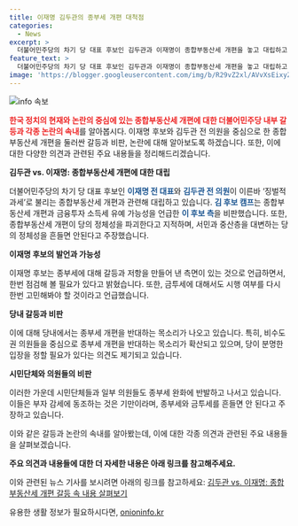 ```yaml
---
title: 이재명 김두관의 종부세 개편 대척점
categories:
  - News
excerpt: >
  더불어민주당의 차기 당 대표 후보인 김두관과 이재명이 종합부동산세 개편을 놓고 대립하고 있다. 김 후보는 종부세와 금투세 완화론을 비판하며, 당 정체성을 파괴하는 행위로 지적했다. 이에 대변인은 후보의 발언을 향해 서민과 중산층을 버리고 부자만을 대변하겠느냐고 비판했다. 이에 더불어민주당 내에서 종부세 개편을 둘러싼 의견 충돌이 확산되고 있는 가운데, 이재명 후보는 완화론을 제시하여 논란이 확산되고 있다.
feature_text: >
  더불어민주당의 차기 당 대표 후보인 김두관과 이재명이 종합부동산세 개편을 놓고 대립하고 있다. 김 후보는 종부세와 금투세 완화론을 비판하며, 당 정체성을 파괴하는 행위로 지적했다. 이에 대변인은 후보의 발언을 향해 서민과 중산층을 버리고 부자만을 대변하겠느냐고 비판했다. 이에 더불어민주당 내에서 종부세 개편을 둘러싼 의견 충돌이 확산되고 있는 가운데, 이재명 후보는 완화론을 제시하여 논란이 확산되고 있다.
image: 'https://blogger.googleusercontent.com/img/b/R29vZ2xl/AVvXsEixyZcFfHzMRdzZMjFBmAUKJYCLCGyLL1o632UiGVXcaFdKo_bkvkuCioo0uUKlGfBVcT3P84aROyZIXSBEx3Aw5nCQ3pTgDom1WDC4m8eifvWiAmWEEVb4x6G_l8C0QH225ldMjyaFvpxGEBGNO37VmDTDMHGhJPq73UglMfDca1-0aw/s1600/blogspot.png'
---
```


<p><img src="https://blogger.googleusercontent.com/img/b/R29vZ2xl/AVvXsEixyZcFfHzMRdzZMjFBmAUKJYCLCGyLL1o632UiGVXcaFdKo_bkvkuCioo0uUKlGfBVcT3P84aROyZIXSBEx3Aw5nCQ3pTgDom1WDC4m8eifvWiAmWEEVb4x6G_l8C0QH225ldMjyaFvpxGEBGNO37VmDTDMHGhJPq73UglMfDca1-0aw/s1600/blogspot.png" alt="info 속보" /></p>

<p><b><span style="color: #ee2323;">한국 정치의 현재와 논란의 중심에 있는 종합부동산세 개편에 대한 더불어민주당 내부 갈등과 각종 논란의 속내</span></b>를 알아봅시다. 이재명 후보와 김두관 전 의원을 중심으로 한 종합부동산세 개편을 둘러싼 갈등과 비판, 논란에 대해 알아보도록 하겠습니다. 또한, 이에 대한 다양한 의견과 관련된 주요 내용들을 정리해드리겠습니다. </p>

<p><strong>김두관 vs. 이재명: 종합부동산세 개편에 대한 대립</strong></p>

<p>더불어민주당의 차기 당 대표 후보인 <b><span style="color: #1a5490;">이재명 전 대표</span></b>와 <b><span style="color: #1a5490;">김두관 전 의원</span></b>이 이른바 ‘징벌적 과세’로 불리는 종합부동산세 개편과 관련해 대립하고 있습니다. <b><span style="color: #1a5490;">김 후보 캠프</span></b>는 종합부동산세 개편과 금융투자 소득세 유예 가능성을 언급한 <b><span style="color: #1a5490;">이 후보 측</span></b>을 비판했습니다. 또한, 종합부동산세 개편이 당의 정체성을 파괴한다고 지적하며, 서민과 중산층을 대변하는 당의 정체성을 흔들면 안된다고 주장했습니다.</p>

<p><strong>이재명 후보의 발언과 가능성</strong></p>

<p>이재명 후보는 종부세에 대해 갈등과 저항을 만들어 낸 측면이 있는 것으로 언급하면서, 한번 점검해 볼 필요가 있다고 밝혔습니다. 또한, 금투세에 대해서도 시행 여부를 다시 한번 고민해봐야 할 것이라고 언급했습니다.</p>

<p><strong>당내 갈등과 비판</strong></p>

<p>이에 대해 당내에서는 종부세 개편을 반대하는 목소리가 나오고 있습니다. 특히, 비수도권 의원들을 중심으로 종부세 개편을 반대하는 목소리가 확산되고 있으며, 당이 분명한 입장을 정할 필요가 있다는 의견도 제기되고 있습니다.</p>

<p><strong>시민단체와 의원들의 비판</strong></p>

<p>이러한 가운데 시민단체들과 일부 의원들도 종부세 완화에 반발하고 나서고 있습니다. 이들은 부자 감세에 동조하는 것은 기만이라며, 종부세와 금투세를 흔들면 안 된다고 주장하고 있습니다.</p>

<p>이와 같은 갈등과 논란의 속내를 알아봤는데, 이에 대한 각종 의견과 관련된 주요 내용들을 살펴보겠습니다. </p>

<p><strong>주요 의견과 내용들에 대한 더 자세한 내용은 아래 링크를 참고해주세요.</strong></p>

<p>이와 관련된 뉴스 기사를 보시려면 아래의 링크를 참고하세요:
<a href="https://www.example.com">김두관 vs. 이재명: 종합부동산세 개편 갈등 속 내용 살펴보기</a></p>
유용한 생활 정보가 필요하시다면, <a href="https://onioninfo.kr" rel="dofollow">onioninfo.kr</a>


